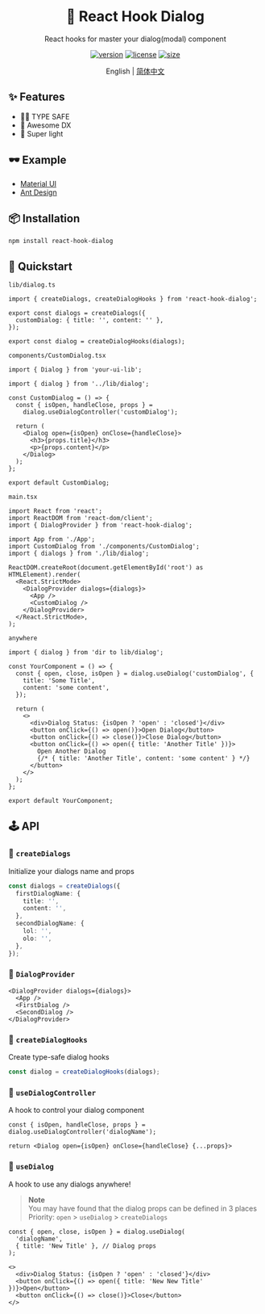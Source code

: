 <div align="center">

# 💬 React Hook Dialog

React hooks for master your dialog(modal) component

[![version](https://img.shields.io/npm/v/react-hook-dialog?style=for-the-badge)](https://www.npmjs.com/package/react-hook-dialog)
[![license](https://img.shields.io/npm/l/react-hook-dialog?style=for-the-badge)](https://github.com/jsun969/react-hook-dialog/blob/main/LICENSE)
[![size](https://img.shields.io/bundlephobia/minzip/react-hook-dialog?style=for-the-badge)](https://bundlephobia.com/result?p=react-hook-dialog)

English | [简体中文](./README_zh-CN.md)

</div>

## ✨ Features

- 🧙‍♂️ TYPE SAFE
- 🐎 Awesome DX
- 🍃 Super light

## 🕶 Example

- [Material UI](https://codesandbox.io/s/rhd-mui-example-etwz20)
- [Ant Design](https://codesandbox.io/s/rhd-antd-example-qhj7zy)

## 📦 Installation

```bash
npm install react-hook-dialog
```

## 🎯 Quickstart

`lib/dialog.ts`

```tsx
import { createDialogs, createDialogHooks } from 'react-hook-dialog';

export const dialogs = createDialogs({
  customDialog: { title: '', content: '' },
});

export const dialog = createDialogHooks(dialogs);
```

`components/CustomDialog.tsx`

```tsx
import { Dialog } from 'your-ui-lib';

import { dialog } from '../lib/dialog';

const CustomDialog = () => {
  const { isOpen, handleClose, props } =
    dialog.useDialogController('customDialog');

  return (
    <Dialog open={isOpen} onClose={handleClose}>
      <h3>{props.title}</h3>
      <p>{props.content}</p>
    </Dialog>
  );
};

export default CustomDialog;
```

`main.tsx`

```tsx
import React from 'react';
import ReactDOM from 'react-dom/client';
import { DialogProvider } from 'react-hook-dialog';

import App from './App';
import CustomDialog from './components/CustomDialog';
import { dialogs } from './lib/dialog';

ReactDOM.createRoot(document.getElementById('root') as HTMLElement).render(
  <React.StrictMode>
    <DialogProvider dialogs={dialogs}>
      <App />
      <CustomDialog />
    </DialogProvider>
  </React.StrictMode>,
);
```

`anywhere`

```tsx
import { dialog } from 'dir to lib/dialog';

const YourComponent = () => {
  const { open, close, isOpen } = dialog.useDialog('customDialog', {
    title: 'Some Title',
    content: 'some content',
  });

  return (
    <>
      <div>Dialog Status: {isOpen ? 'open' : 'closed'}</div>
      <button onClick={() => open()}>Open Dialog</button>
      <button onClick={() => close()}>Close Dialog</button>
      <button onClick={() => open({ title: 'Another Title' })}>
        Open Another Dialog
        {/* { title: 'Another Title', content: 'some content' } */}
      </button>
    </>
  );
};

export default YourComponent;
```

## 🕹 API

### 🔗 `createDialogs`

Initialize your dialogs name and props

```ts
const dialogs = createDialogs({
  firstDialogName: {
    title: '',
    content: '',
  },
  secondDialogName: {
    lol: '',
    olo: '',
  },
});
```

### 🔗 `DialogProvider`

```tsx
<DialogProvider dialogs={dialogs}>
  <App />
  <FirstDialog />
  <SecondDialog />
</DialogProvider>
```

### 🔗 `createDialogHooks`

Create type-safe dialog hooks

```ts
const dialog = createDialogHooks(dialogs);
```

### 🔗 `useDialogController`

A hook to control your dialog component

```tsx
const { isOpen, handleClose, props } = dialog.useDialogController('dialogName');

return <Dialog open={isOpen} onClose={handleClose} {...props}>
```

### 🔗 `useDialog`

A hook to use any dialogs anywhere!

> **Note**  
> You may have found that the dialog props can be defined in 3 places  
> Priority: `open` > `useDialog` > `createDialogs`

```tsx
const { open, close, isOpen } = dialog.useDialog(
  'dialogName',
  { title: 'New Title' }, // Dialog props
);
```

```tsx
<>
  <div>Dialog Status: {isOpen ? 'open' : 'closed'}</div>
  <button onClick={() => open({ title: 'New New Title' })}>Open</button>
  <button onClick={() => close()}>Close</button>
</>
```
